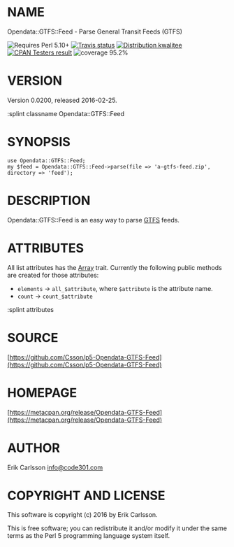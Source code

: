 # NAME

Opendata::GTFS::Feed - Parse General Transit Feeds (GTFS)

<div>
    <p>
    <img src="https://img.shields.io/badge/perl-5.10+-blue.svg" alt="Requires Perl 5.10+" />
    <a href="https://travis-ci.org/Csson/p5-Opendata-GTFS-Feed"><img src="https://api.travis-ci.org/Csson/p5-Opendata-GTFS-Feed.svg?branch=master" alt="Travis status" /></a>
    <a href="http://cpants.cpanauthors.org/dist/Opendata-GTFS-Feed-0.0200"><img src="https://badgedepot.code301.com/badge/kwalitee/Opendata-GTFS-Feed/0.0200" alt="Distribution kwalitee" /></a>
    <a href="http://matrix.cpantesters.org/?dist=Opendata-GTFS-Feed%200.0200"><img src="https://badgedepot.code301.com/badge/cpantesters/Opendata-GTFS-Feed/0.0200" alt="CPAN Testers result" /></a>
    <img src="https://img.shields.io/badge/coverage-95.2%-yellow.svg" alt="coverage 95.2%" />
    </p>
</div>

# VERSION

Version 0.0200, released 2016-02-25.

:splint classname Opendata::GTFS::Feed

# SYNOPSIS

    use Opendata::GTFS::Feed;
    my $feed = Opendata::GTFS::Feed->parse(file => 'a-gtfs-feed.zip', directory => 'feed');

# DESCRIPTION

Opendata::GTFS::Feed is an easy way to parse [GTFS](https://developers.google.com/transit/gtfs/) feeds.

# ATTRIBUTES

All list attributes has the [Array](https://metacpan.org/pod/Moose::Meta::Attribute::Native::Trait::Array) trait. Currently the following public methods are created for those attributes:

- `elements` -> `all_$attribute`, where `$attribute` is the attribute name.
- `count` -> `count_$attribute`

:splint attributes

# SOURCE

[https://github.com/Csson/p5-Opendata-GTFS-Feed](https://github.com/Csson/p5-Opendata-GTFS-Feed)

# HOMEPAGE

[https://metacpan.org/release/Opendata-GTFS-Feed](https://metacpan.org/release/Opendata-GTFS-Feed)

# AUTHOR

Erik Carlsson <info@code301.com>

# COPYRIGHT AND LICENSE

This software is copyright (c) 2016 by Erik Carlsson.

This is free software; you can redistribute it and/or modify it under
the same terms as the Perl 5 programming language system itself.
